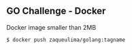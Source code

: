 
## GO Challenge - Docker

Docker image smaller than 2MB

``` $ docker push zaqueulima/golang:tagname ```